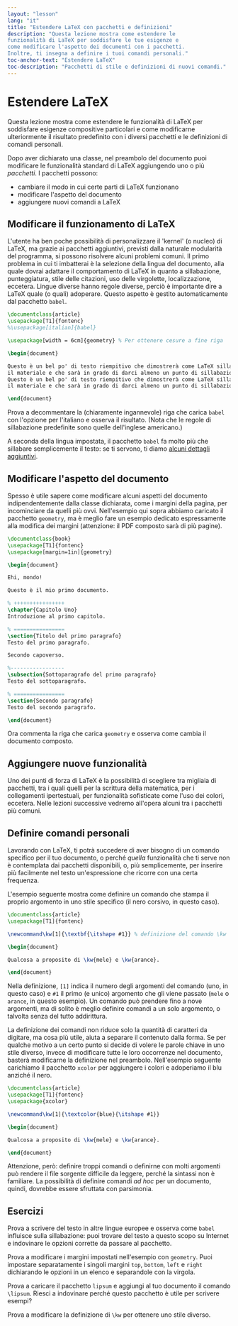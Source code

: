 ```yaml
---
layout: "lesson"
lang: "it"
title: "Estendere LaTeX con pacchetti e definizioni"
description: "Questa lezione mostra come estendere le 
funzionalità di LaTeX per soddisfare le tue esigenze e 
come modificare l'aspetto dei documenti con i pacchetti. 
Inoltre, ti insegna a definire i tuoi comandi personali."
toc-anchor-text: "Estendere LaTeX"
toc-description: "Pacchetti di stile e definizioni di nuovi comandi."
---
```


# Estendere LaTeX

<span
  class="summary">Questa lezione mostra come estendere le funzionalità di LaTeX per soddisfare esigenze compositive particolari e come modificarne ulteriormente il risultato predefinito con i diversi pacchetti e le definizioni di comandi personali.</span>

Dopo aver dichiarato una classe, nel preambolo del documento 
puoi modificare le funzionalità standard di LaTeX aggiungendo 
uno o più *pacchetti*. I pacchetti possono:

- cambiare il modo in cui certe parti di LaTeX funzionano
- modificare l'aspetto del documento
- aggiungere nuovi comandi a LaTeX

## Modificare il funzionamento di LaTeX

L'utente ha ben poche possibilità di personalizzare 
il 'kernel' (o nucleo) di LaTeX, ma grazie ai pacchetti
aggiuntivi, previsti dalla naturale modularità del 
programma, si possono risolvere alcuni problemi comuni.
Il primo problema in cui ti imbatterai è la selezione 
della lingua del documento, alla quale dovrai adattare 
il comportamento di LaTeX in quanto a sillabazione, 
punteggiatura, stile delle citazioni, uso delle virgolette, 
localizzazione, eccetera.
Lingue diverse hanno regole diverse, perciò è importante dire 
a LaTeX quale (o quali) adoperare. 
Questo aspetto è gestito automaticamente dal pacchetto `babel`.

```latex
\documentclass{article}
\usepackage[T1]{fontenc}
%\usepackage[italian]{babel}

\usepackage[width = 6cm]{geometry} % Per ottenere cesure a fine riga

\begin{document}

Questo è un bel po' di testo riempitivo che dimostrerà come LaTeX sillaba 
il materiale e che sarà in grado di darci almeno un punto di sillabazione.
Questo è un bel po' di testo riempitivo che dimostrerà come LaTeX sillaba 
il materiale e che sarà in grado di darci almeno un punto di sillabazione.

\end{document}
```

Prova a decommentare la (chiaramente ingannevole) 
riga che carica `babel` con l'opzione per l'italiano 
e osserva il risultato. 
(Nota che le regole di sillabazione predefinite sono quelle 
dell'inglese americano.)

A seconda della lingua impostata, il pacchetto `babel` 
fa molto più che sillabare semplicemente
il testo: se ti servono, ti diamo 
[alcuni dettagli aggiuntivi](more-06).

## Modificare l'aspetto del documento

Spesso è utile sapere come modificare alcuni aspetti 
del documento indipendentemente dalla classe dichiarata,
come i margini della pagina, per incominciare da quelli
più ovvi.
Nell'esempio qui sopra abbiamo caricato il pacchetto 
`geometry`, ma è meglio fare un esempio dedicato 
espressamente alla modifica dei margini (attenzione:
il PDF composto sarà di più pagine).

```latex
\documentclass{book}
\usepackage[T1]{fontenc}
\usepackage[margin=1in]{geometry}

\begin{document}

Ehi, mondo!

Questo è il mio primo documento.

% ++++++++++++++++
\chapter{Capitolo Uno}
Introduzione al primo capitolo.

% ================
\section{Titolo del primo paragrafo}
Testo del primo paragrafo.

Secondo capoverso.

%-----------------
\subsection{Sottoparagrafo del primo paragrafo}
Testo del sottoparagrafo.

% ================
\section{Secondo paragrafo}
Testo del secondo paragrafo.

\end{document}
```

Ora commenta la riga che carica `geometry` e osserva 
come cambia il documento composto.

## Aggiungere nuove funzionalità

Uno dei punti di forza di LaTeX è la possibilità di 
scegliere tra migliaia di pacchetti, tra i quali quelli 
per la scrittura della matematica, per i collegamenti 
ipertestuali, per funzionalità sofisticate come l'uso 
dei colori, eccetera. 
Nelle lezioni successive vedremo all'opera alcuni tra
i pacchetti più comuni.

## Definire comandi personali

Lavorando con LaTeX, ti potrà succedere di aver bisogno 
di un comando specifico per il tuo documento, o perché 
_quella_ funzionalità che ti serve non è contemplata 
dai pacchetti disponibili, o, più semplicemente,
per inserire più facilmente nel testo un'espressione 
che ricorre con una certa frequenza.

L'esempio seguente mostra come definire un comando che 
stampa il proprio argomento in uno stile specifico 
(il nero corsivo, in questo caso).

```latex
\documentclass{article}
\usepackage[T1]{fontenc}

\newcommand\kw[1]{\textbf{\itshape #1}} % definizione del comando \kw

\begin{document}

Qualcosa a proposito di \kw{mele} e \kw{arance}.

\end{document}
```

Nella definizione, `[1]` indica il numero 
degli argomenti del comando 
(uno, in questo caso) e `#1` 
il primo (e unico) argomento che gli viene 
passato (`mele` o `arance`, in questo 
esempio). 
Un comando può prendere fino a nove 
argomenti, ma di solito
è meglio definire comandi a un solo 
argomento, o talvolta
senza del tutto addirittura.


La definizione dei comandi non riduce solo 
la quantità di caratteri da digitare, ma 
cosa più utile, aiuta a separare 
il contenuto dalla forma. 
Se per qualche motivo a un certo punto si 
decide di volere le parole chiave in uno 
stile diverso, invece di modificare tutte 
le loro occorrenze nel documento, 
basterà modificarne la definizione nel 
preambolo. 
Nell'esempio seguente carichiamo il 
pacchetto `xcolor` per 
aggiungere i colori e adoperiamo 
il blu anziché il nero.

```latex
\documentclass{article}
\usepackage[T1]{fontenc}
\usepackage{xcolor}

\newcommand\kw[1]{\textcolor{blue}{\itshape #1}}

\begin{document}

Qualcosa a proposito di \kw{mele} e \kw{arance}.

\end{document}
```

Attenzione, però: definire troppi comandi 
o definirne con molti argomenti può rendere 
il file sorgente difficile da leggere, 
perché la sintassi non è familiare.
La possibilità di definire comandi 
_ad hoc_ per un documento, quindi, 
dovrebbe essere sfruttata con parsimonia.

## Esercizi

Prova a scrivere del testo in altre lingue 
europee e osserva come `babel` influisce 
sulla sillabazione: puoi 
trovare del testo a questo scopo su Internet 
e indovinare le opzioni corrette da 
passare al pacchetto.

Prova a modificare i margini impostati 
nell'esempio con `geometry`. 
Puoi impostare
separatamente i singoli margini `top`, 
`bottom`, `left` e `right` 
dichiarando le opzioni in un elenco e 
separandole con la virgola.

Prova a caricare il pacchetto `lipsum` 
e aggiungi al tuo documento il comando 
`\lipsum`. 
Riesci a indovinare perché questo pacchetto 
è utile per scrivere esempi?

Prova a modificare la definizione di `\kw` per ottenere uno stile diverso.
